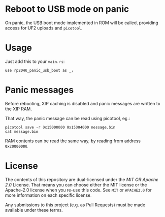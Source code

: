 # Reboot to USB mode on panic

On panic, the USB boot mode implemented in ROM will be
called, providing access for UF2 uploads and `picotool`.

# Usage

Just add this to your `main.rs`:

```
use rp2040_panic_usb_boot as _;
```

# Panic messages

Before rebooting, XIP caching is disabled and panic messages
are written to the XIP RAM.

That way, the panic message can be read using picotool, eg.:

```
picotool save -r 0x15000000 0x15004000 message.bin
cat message.bin
```

RAM contents can be read the same way, by reading from
address `0x20000000`.

# License

The contents of this repository are dual-licensed under the _MIT OR Apache
2.0_ License. That means you can choose either the MIT license or the
Apache-2.0 license when you re-use this code. See `MIT` or `APACHE2.0` for more
information on each specific license.

Any submissions to this project (e.g. as Pull Requests) must be made available
under these terms.
